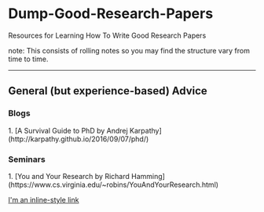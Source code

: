 # Dump-Good-Research-Papers
Resources for Learning How To Write Good Research Papers

note: This consists of rolling notes so you may find the structure vary from time to time. 


-----
## General (but experience-based) Advice
<h3 id="blog01">Blogs</h3>
1. [A Survival Guide to PhD by Andrej Karpathy](http://karpathy.github.io/2016/09/07/phd/)

<h3 id="seminar02">Seminars</h3>
1. [You and Your Research by Richard Hamming](https://www.cs.virginia.edu/~robins/YouAndYourResearch.html) 

[I'm an inline-style link](https://www.google.com)
